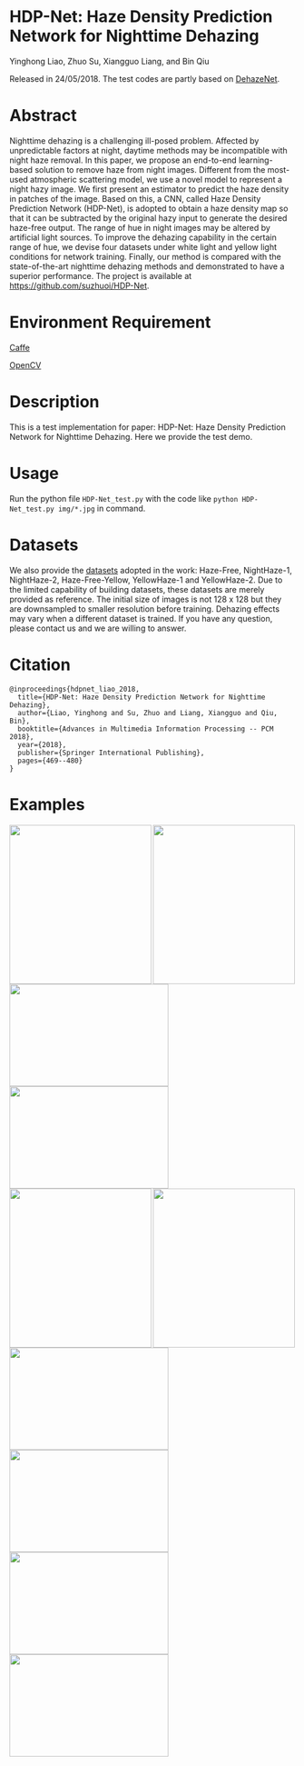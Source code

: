 # HDP-Net: Haze Density Prediction Network for Nighttime Dehazing
Yinghong Liao, Zhuo Su, Xiangguo Liang, and Bin Qiu 

Released in 24/05/2018. The test codes are partly based on [DehazeNet](https://github.com/zlinker/DehazeNet).

# Abstract
Nighttime dehazing is a challenging ill-posed problem. Affected by unpredictable factors at night, daytime methods may be incompatible with night haze removal. In this paper, we propose an end-to-end learning-based solution to remove haze from night images. Different from the most-used atmospheric scattering model, we use a novel model to represent a night hazy image. We first present an estimator
to predict the haze density in patches of the image. Based on this, a CNN, called Haze Density Prediction Network (HDP-Net), is adopted
to obtain a haze density map so that it can be subtracted by the original hazy input to generate the desired haze-free output. The range of hue in night images may be altered by artificial light sources. To improve the dehazing capability in the certain range of hue, we devise four datasets under white light and yellow light conditions for network training. Finally, our method is compared with the state-of-the-art nighttime dehazing methods and demonstrated to have a superior performance. The project is available at https://github.com/suzhuoi/HDP-Net.

# Environment Requirement
[Caffe](https://github.com/BVLC/caffe)

[OpenCV](https://opencv.org/)

# Description
This is a test implementation for paper: HDP-Net: Haze Density Prediction Network for Nighttime Dehazing. Here we provide the test demo.

# Usage
Run the python file <code>HDP-Net_test.py</code> with the code like <code>python HDP-Net_test.py img/*.jpg</code> in command. 

# Datasets
We also provide the [datasets](https://pan.baidu.com/s/1cY8O5H8EYIwetPdb6xdupA) adopted in the work: Haze-Free, NightHaze-1, NightHaze-2, Haze-Free-Yellow, YellowHaze-1 and YellowHaze-2. Due to the limited capability of building datasets, these datasets are merely provided as reference. The initial size of images is not 128 x 128 but they are downsampled to smaller resolution before training. Dehazing effects may vary when a different dataset is trained. If you have any question, please contact us and we are willing to answer.

# Citation
        
	@inproceedings{hdpnet_liao_2018,		
	  title={HDP-Net: Haze Density Prediction Network for Nighttime Dehazing},
	  author={Liao, Yinghong and Su, Zhuo and Liang, Xiangguo and Qiu, Bin},
	  booktitle={Advances in Multimedia Information Processing -- PCM 2018},
	  year={2018},
	  publisher={Springer International Publishing},
	  pages={469--480}
	} 

# Examples
<img src="https://github.com/nicholasly/HDP-Net/blob/master/img/01.jpg" width="250px" height="280px" align=left />
<img src="https://github.com/nicholasly/HDP-Net/blob/master/result/Dehaze_01.jpg" width="250px" height="280px" align=right/>

<img src="https://github.com/nicholasly/HDP-Net/blob/master/img/02.bmp" width="280px" height="180px" align=left />
<img src="https://github.com/nicholasly/HDP-Net/blob/master/result/Dehaze_02.bmp" width="280px" height="180px" align=right/>

<img src="https://github.com/nicholasly/HDP-Net/blob/master/img/03.jpeg" width="250px" height="280px" align=left />
<img src="https://github.com/nicholasly/HDP-Net/blob/master/result/Dehaze_03.jpeg" width="250px" height="280px" align=right/>

<img src="https://github.com/nicholasly/HDP-Net/blob/master/img/04.bmp" width="280px" height="180px" align=left />
<img src="https://github.com/nicholasly/HDP-Net/blob/master/result/Dehaze_04.jpg" width="280px" height="180px" align=right/>

<img src="https://github.com/nicholasly/HDP-Net/blob/master/img/05.bmp" width="280px" height="180px" align=left />
<img src="https://github.com/nicholasly/HDP-Net/blob/master/result/Dehaze_05.bmp" width="280px" height="180px" align=right/>
